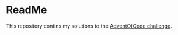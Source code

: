 ReadMe
======
This repository contins my solutions to the [AdventOfCode challenge](https://adventofcode.com/).
